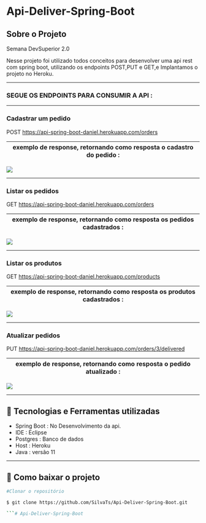 # Api-Deliver-Spring-Boot

## Sobre o Projeto

Semana DevSuperior 2.0

Nesse projeto foi utilizado todos conceitos para desenvolver uma api rest com spring boot,
utilizando os endpoints POST,PUT e GET,e Implantamos o projeto no Heroku.

<hr/>

### SEGUE OS ENDPOINTS PARA CONSUMIR A API :

------------------------------------------------------------------------------------------------------------------------------------------------------------------

### Cadastrar um pedido


POST https://api-spring-boot-daniel.herokuapp.com/orders

 exemplo de response, retornando como resposta o cadastro do pedido :                                                                                                                                                                                                    |
:-----------------------------------------------------------------------------------------------------------------:|
<img src="https://user-images.githubusercontent.com/47439833/107724798-157b0500-6cbb-11eb-9a67-f2d2cd3b20af.png"/>  
<hr/>

### Listar os pedidos

GET  https://api-spring-boot-daniel.herokuapp.com/orders
 
 exemplo de response, retornando como resposta os pedidos cadastrados :                                                                                                                                                                                                    |
:-----------------------------------------------------------------------------------------------------------------:|
<img src="https://user-images.githubusercontent.com/47439833/107724707-df3d8580-6cba-11eb-9465-cb4ab9e4f9ff.png"/>  
    
<hr/> 

### Listar os produtos

GET  https://api-spring-boot-daniel.herokuapp.com/products
   
 exemplo de response, retornando como resposta os produtos cadastrados :                                                                                                                                                                                                   |
:-----------------------------------------------------------------------------------------------------------------:|
<img src="https://user-images.githubusercontent.com/47439833/107724747-fd0aea80-6cba-11eb-847a-b1c870cfd1c8.png"/> 
    
<hr/> 

### Atualizar pedidos

PUT https://api-spring-boot-daniel.herokuapp.com/orders/3/delivered
    
 exemplo de response, retornando como resposta o pedido atualizado :                                                                                                                                                                                                |
:-----------------------------------------------------------------------------------------------------------------:|
<img src="https://user-images.githubusercontent.com/47439833/107724798-157b0500-6cbb-11eb-9a67-f2d2cd3b20af.png"/> 
    
<hr/>
 
## 🚀 Tecnologias e Ferramentas utilizadas
 - Spring Boot : No Desenvolvimento da api.
 - IDE : Eclipse
 - Postgres : Banco de dados
 - Host : Heroku
 - Java : versão 11
 
 ---

## 📑 Como baixar o projeto

  ```bash
  #Clonar o repositório

  $ git clone https://github.com/SilvaTs/Api-Deliver-Spring-Boot.git

  ```# Api-Deliver-Spring-Boot
